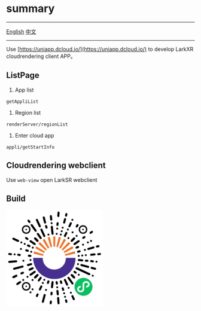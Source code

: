 # summary

---

[English](./README.md) [中文](./README.zh_CN.md)

---

Use [https://uniapp.dcloud.io/](https://uniapp.dcloud.io/) to develop LarkXR cloudrendering client APP。

## ListPage

1. App list

```api
getAppliList
```

1. Region list

```api
renderServer/regionList
```

1. Enter cloud app

```api
appli/getStartInfo
```

## Cloudrendering webclient

Use `web-view` open LarkSR webclient

## Build

![WeChet](./codes/gh_d0f564c25df0_258_2.jpg)